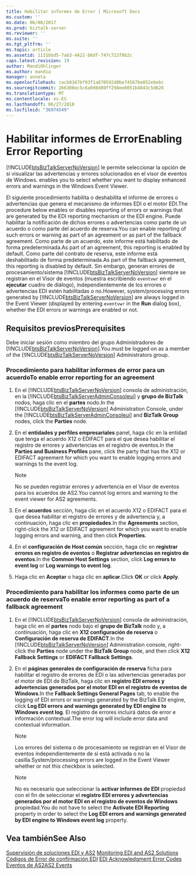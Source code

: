 ```yaml
---
title: Habilitar informes de Error | Microsoft Docs
ms.custom: ''
ms.date: 06/08/2017
ms.prod: biztalk-server
ms.reviewer: ''
ms.suite: ''
ms.tgt_pltfrm: ''
ms.topic: article
ms.assetid: 1131bbd5-7ab3-4422-b6df-747c722f0b2c
caps.latest.revision: 19
author: MandiOhlinger
ms.author: mandia
manager: anneta
ms.openlocfilehash: cacb0167bf93f1a870592d0be74567be852ebebc
ms.sourcegitcommit: 266308ec5c6a9d8d80ff298ee6051b4843c5d626
ms.translationtype: MT
ms.contentlocale: es-ES
ms.lasthandoff: 06/27/2018
ms.locfileid: "36974549"
---
```

# <a name="enabling-error-reporting"></a><span data-ttu-id="afcf2-102">Habilitar informes de Error</span><span class="sxs-lookup"><span data-stu-id="afcf2-102">Enabling Error Reporting</span></span>
[!INCLUDE[btsBizTalkServerNoVersion](../includes/btsbiztalkservernoversion-md.md)]<span data-ttu-id="afcf2-103"> le permite seleccionar la opción de si visualizar las advertencias y errores solucionados en el visor de eventos de Windows.</span><span class="sxs-lookup"><span data-stu-id="afcf2-103"> enables you to select whether you want to display enhanced errors and warnings in the Windows Event Viewer.</span></span>  
  
 <span data-ttu-id="afcf2-104">El siguiente procedimiento habilita o deshabilita el informe de errores o advertencias que genera el mecanismo de informes EDI o el motor EDI.</span><span class="sxs-lookup"><span data-stu-id="afcf2-104">The procedure below enables or disables reporting of errors or warnings that are generated by the EDI reporting mechanism or the EDI engine.</span></span> <span data-ttu-id="afcf2-105">Puede habilitar la notificación de dichos errores o advertencias como parte de un acuerdo o como parte del acuerdo de reserva.</span><span class="sxs-lookup"><span data-stu-id="afcf2-105">You can enable reporting of such errors or warning as part of an agreement or as part of the fallback agreement.</span></span> <span data-ttu-id="afcf2-106">Como parte de un acuerdo, este informe está habilitado de forma predeterminada.</span><span class="sxs-lookup"><span data-stu-id="afcf2-106">As part of an agreement, this reporting is enabled by default.</span></span> <span data-ttu-id="afcf2-107">Como parte del contrato de reserva, este informe está deshabilitado de forma predeterminada.</span><span class="sxs-lookup"><span data-stu-id="afcf2-107">As part of the fallback agreement, this reporting is disabled by default.</span></span> <span data-ttu-id="afcf2-108">Sin embargo, generan errores de procesamiento/sistema [!INCLUDE[btsBizTalkServerNoVersion](../includes/btsbiztalkservernoversion-md.md)] siempre se registran en el Visor de eventos (muestra escribiendo `eventvwr` en el **ejecutar** cuadro de diálogo), independientemente de los errores o advertencias EDI estén habilitadas o no.</span><span class="sxs-lookup"><span data-stu-id="afcf2-108">However, system/processing errors generated by [!INCLUDE[btsBizTalkServerNoVersion](../includes/btsbiztalkservernoversion-md.md)] are always logged in the Event Viewer (displayed by entering `eventvwr` in the **Run** dialog box), whether the EDI errors or warnings are enabled or not.</span></span>  
  
## <a name="prerequisites"></a><span data-ttu-id="afcf2-109">Requisitos previos</span><span class="sxs-lookup"><span data-stu-id="afcf2-109">Prerequisites</span></span>  
 <span data-ttu-id="afcf2-110">Debe iniciar sesión como miembro del grupo Administradores de [!INCLUDE[btsBizTalkServerNoVersion](../includes/btsbiztalkservernoversion-md.md)].</span><span class="sxs-lookup"><span data-stu-id="afcf2-110">You must be logged on as a member of the [!INCLUDE[btsBizTalkServerNoVersion](../includes/btsbiztalkservernoversion-md.md)] Administrators group.</span></span>  
  
### <a name="to-enable-error-reporting-for-an-agreement"></a><span data-ttu-id="afcf2-111">Procedimiento para habilitar informes de error para un acuerdo</span><span class="sxs-lookup"><span data-stu-id="afcf2-111">To enable error reporting for an agreement</span></span>  
  
1. <span data-ttu-id="afcf2-112">En el [!INCLUDE[btsBizTalkServerNoVersion](../includes/btsbiztalkservernoversion-md.md)] consola de administración, en la [!INCLUDE[btsBizTalkServerAdminConsoleui](../includes/btsbiztalkserveradminconsoleui-md.md)] y **grupo de BizTalk** nodos, haga clic en el **partes** nodo.</span><span class="sxs-lookup"><span data-stu-id="afcf2-112">In the [!INCLUDE[btsBizTalkServerNoVersion](../includes/btsbiztalkservernoversion-md.md)] Administration Console, under the [!INCLUDE[btsBizTalkServerAdminConsoleui](../includes/btsbiztalkserveradminconsoleui-md.md)] and **BizTalk Group** nodes, click the **Parties** node.</span></span>  
  
2. <span data-ttu-id="afcf2-113">En el **entidades y perfiles empresariales** panel, haga clic en la entidad que tenga el acuerdo X12 o EDIFACT para el que desea habilitar el registro de errores y advertencias en el registro de eventos.</span><span class="sxs-lookup"><span data-stu-id="afcf2-113">In the **Parties and Business Profiles** pane, click the party that has the X12 or EDIFACT agreement for which you want to enable logging errors and warnings to the event log.</span></span>  
  
   > [!NOTE]
   >  <span data-ttu-id="afcf2-114">No se pueden registrar errores y advertencia en el Visor de eventos para los acuerdos de AS2.</span><span class="sxs-lookup"><span data-stu-id="afcf2-114">You cannot log errors and warning to the event viewer for AS2 agreements.</span></span>  
  
3. <span data-ttu-id="afcf2-115">En el **acuerdos** sección, haga clic en el acuerdo X12 o EDIFACT para el que desea habilitar el registro de errores y de advertencia y, a continuación, haga clic en **propiedades**.</span><span class="sxs-lookup"><span data-stu-id="afcf2-115">In the **Agreements** section, right-click the X12 or EDIFACT agreement for which you want to enable logging errors and warning, and then click **Properties**.</span></span>  
  
4. <span data-ttu-id="afcf2-116">En el **configuración de Host común** sección, haga clic en **registrar errores en registro de eventos** o **Registrar advertencias en registro de eventos**.</span><span class="sxs-lookup"><span data-stu-id="afcf2-116">In the **Common Host Settings** section, click **Log errors to event log** or **Log warnings to event log**.</span></span>  
  
5. <span data-ttu-id="afcf2-117">Haga clic en **Aceptar** o haga clic en **aplicar**.</span><span class="sxs-lookup"><span data-stu-id="afcf2-117">Click **OK** or click **Apply**.</span></span>  
  
### <a name="to-enable-error-reporting-as-part-of-a-fallback-agreement"></a><span data-ttu-id="afcf2-118">Procedimiento para habilitar los informes como parte de un acuerdo de reserva</span><span class="sxs-lookup"><span data-stu-id="afcf2-118">To enable error reporting as part of a fallback agreement</span></span>  
  
1. <span data-ttu-id="afcf2-119">En el [!INCLUDE[btsBizTalkServerNoVersion](../includes/btsbiztalkservernoversion-md.md)] consola de administración, haga clic en el **partes** nodo bajo el **grupo de BizTalk** nodo y, a continuación, haga clic en **X12 configuración de reserva** o **Configuración de reserva de EDIFACT**.</span><span class="sxs-lookup"><span data-stu-id="afcf2-119">In the [!INCLUDE[btsBizTalkServerNoVersion](../includes/btsbiztalkservernoversion-md.md)] Administration console, right-click the **Parties** node under the **BizTalk Group** node, and then click **X12 Fallback Settings** or **EDIFACT Fallback Settings**.</span></span>  
  
2. <span data-ttu-id="afcf2-120">En el **páginas generales de configuración de reserva** ficha para habilitar el registro de errores de EDI o las advertencias generadas por el motor de EDI de BizTalk, haga clic en **registro EDI errores y advertencias generados por el motor EDI en el registro de eventos de Windows**.</span><span class="sxs-lookup"><span data-stu-id="afcf2-120">In the **Fallback Settings General Pages** tab, to enable the logging of EDI errors or warnings generated by the BizTalk EDI engine, click **Log EDI errors and warnings generated by EDI engine to Windows event log**.</span></span> <span data-ttu-id="afcf2-121">El registro de errores incluirá datos de error e información contextual.</span><span class="sxs-lookup"><span data-stu-id="afcf2-121">The error log will include error data and contextual information.</span></span>  
  
   > [!NOTE]
   >  <span data-ttu-id="afcf2-122">Los errores del sistema o de procesamiento se registran en el Visor de eventos independientemente de si está activada o no la casilla.</span><span class="sxs-lookup"><span data-stu-id="afcf2-122">System/processing errors are logged in the Event Viewer whether or not this checkbox is selected.</span></span>  
  
   > [!NOTE]
   >  <span data-ttu-id="afcf2-123">No es necesario que seleccionar la **activar informes de EDI** propiedad con el fin de seleccionar el **registro EDI errores y advertencias generados por el motor EDI en el registro de eventos de Windows** propiedad.</span><span class="sxs-lookup"><span data-stu-id="afcf2-123">You do not have to select the **Activate EDI Reporting** property in order to select the **Log EDI errors and warnings generated by EDI engine to Windows event log** property.</span></span>  
  
## <a name="see-also"></a><span data-ttu-id="afcf2-124">Vea también</span><span class="sxs-lookup"><span data-stu-id="afcf2-124">See Also</span></span>  
 <span data-ttu-id="afcf2-125">[Supervisión de soluciones EDI y AS2](../core/monitoring-edi-and-as2-solutions.md) </span><span class="sxs-lookup"><span data-stu-id="afcf2-125">[Monitoring EDI and AS2 Solutions](../core/monitoring-edi-and-as2-solutions.md) </span></span>  
 <span data-ttu-id="afcf2-126">[Códigos de Error de confirmación EDI](../core/edi-acknowledgment-error-codes.md) </span><span class="sxs-lookup"><span data-stu-id="afcf2-126">[EDI Acknowledgment Error Codes](../core/edi-acknowledgment-error-codes.md) </span></span>  
 [<span data-ttu-id="afcf2-127">Eventos de AS2</span><span class="sxs-lookup"><span data-stu-id="afcf2-127">AS2 Events</span></span>](../core/as2-events.md)